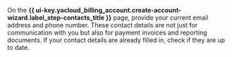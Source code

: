 On the **{{ ui-key.yacloud_billing_account.create-account-wizard.label_step-contacts_title }}** page, provide your current email address and phone number. These contact details are not just for communication with you but also for payment invoices and reporting documents. If your contact details are already filled in, check if they are up to date.